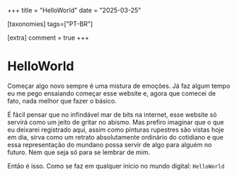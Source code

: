 +++
title = "HelloWorld"
date = "2025-03-25"

[taxonomies]
tags=["PT-BR"]


[extra]
comment = true
+++

# HelloWorld

Começar algo novo sempre é uma mistura de emoções. Já faz algum tempo eu me pego ensaiando começar esse website e, agora que comecei de fato, nada melhor que fazer o básico.

É fácil pensar que no infindável mar de bits na internet, esse website só servirá como um jeito de gritar no abismo. Mas prefiro imaginar que o que eu deixarei registrado aqui, assim como pinturas rupestres são vistas hoje em dia, sirva como um retrato absolutamente ordinário do cotidiano e que essa representação do mundano possa servir de algo para alguém no futuro. Nem que seja só para se lembrar de mim.

Então é isso. Como se faz em qualquer início no mundo digital:
` HelloWorld `